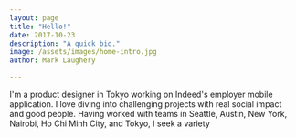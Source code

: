 ```yaml
---
layout: page
title: "Hello!"
date: 2017-10-23
description: "A quick bio."
image: /assets/images/home-intro.jpg
author: Mark Laughery

---
```

I'm a product designer in Tokyo working on Indeed's employer mobile application. I love diving into challenging projects with real social impact and good people. Having worked with teams in Seattle, Austin, New York, Nairobi, Ho Chi Minh City, and Tokyo, I seek a variety 

